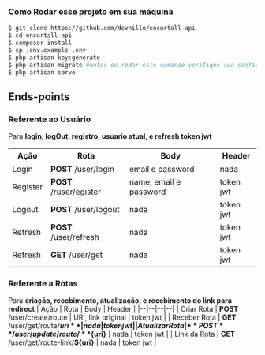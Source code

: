 ### Como Rodar esse projeto em sua máquina
```bash
$ git clone https://github.com/devnillo/encurtall-api
$ cd encurtall-api
$ composer install
$ cp .env.example .env
$ php artisan key:generate
$ php artisan migrate #antes de rodar este comando verifique sua configuracao com banco em .env
$ php artisan serve
```
## Ends-points
### Referente ao Usuário
Para **login, logOut, registro, usuario atual, e refresh token jwt**
  
| Ação | Rota | Body | Header |
|--|--|--|--|
| Login | **POST** /user/login | email e password | nada |
| Register | **POST** /ruser/egister | name, email e password | token jwt |
| Logout | **POST** /user/logout | nada | token jwt |
| Refresh | **POST** /user/refresh | nada | token jwt |
| Refresh | **GET** /user/get | nada | token jwt |
 
### Referente a Rotas
Para **criação, recebimento, atualização, e recebimento do link para redirect**
| Ação | Rota | Body | Header |
|--|--|--|--|
| Criar Rota | **POST** /user/create/route | URI, link original | token jwt |
| Receber Rota | **GET** /user/get/route/**${uri}** |  nada | token jwt |
| Atualizar Rota | **POST** /user/update/route/**${uri}** | nada | token jwt |
| Link da Rota | **GET** /user/get/route-link/**${uri}** | nada | token jwt |